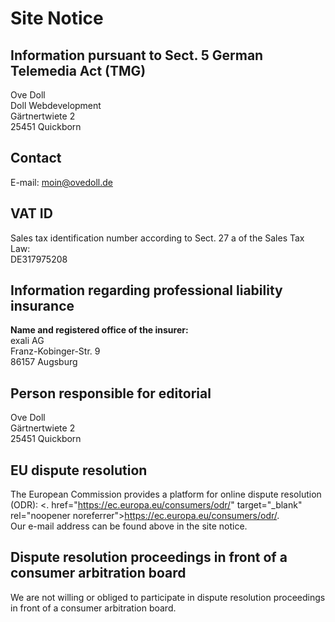 # Site Notice

## Information pursuant to Sect. 5 German Telemedia Act (TMG)

Ove Doll  
Doll Webdevelopment  
Gärtnertwiete 2  
25451 Quickborn

## Contact

E-mail: moin@ovedoll.de

## VAT ID

Sales tax identification number according to Sect. 27 a of the Sales Tax Law:  
DE317975208

## Information regarding professional liability insurance

**Name and registered office of the insurer:**  
exali AG  
Franz-Kobinger-Str. 9  
86157 Augsburg</p>

## Person responsible for editorial

Ove Doll  
Gärtnertwiete 2  
25451 Quickborn

## EU dispute resolution

The European Commission provides a platform for online dispute resolution (ODR): <. href="https://ec.europa.eu/consumers/odr/" target="\_blank" rel="noopener noreferrer">https://ec.europa.eu/consumers/odr/.  
Our e-mail address can be found above in the site notice.

## Dispute resolution proceedings in front of a consumer arbitration board

We are not willing or obliged to participate in dispute resolution proceedings in front of a consumer arbitration board.
